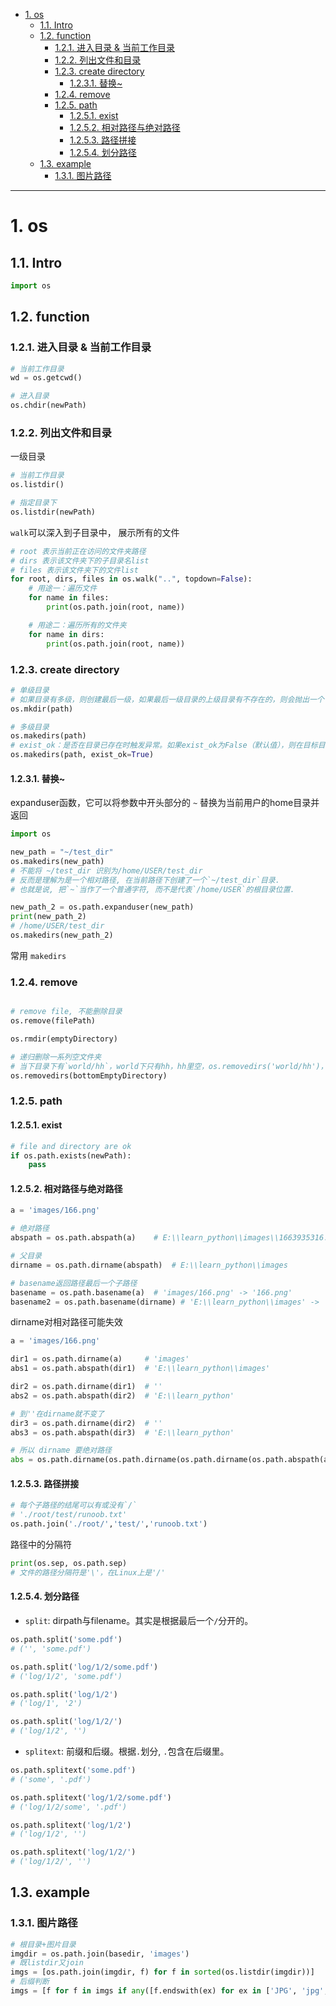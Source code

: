 - [1. os](#1-os)
  - [1.1. Intro](#11-intro)
  - [1.2. function](#12-function)
    - [1.2.1. 进入目录 \& 当前工作目录](#121-进入目录--当前工作目录)
    - [1.2.2. 列出文件和目录](#122-列出文件和目录)
    - [1.2.3. create directory](#123-create-directory)
      - [1.2.3.1. 替换~](#1231-替换)
    - [1.2.4. remove](#124-remove)
    - [1.2.5. path](#125-path)
      - [1.2.5.1. exist](#1251-exist)
      - [1.2.5.2. 相对路径与绝对路径](#1252-相对路径与绝对路径)
      - [1.2.5.3. 路径拼接](#1253-路径拼接)
      - [1.2.5.4. 划分路径](#1254-划分路径)
  - [1.3. example](#13-example)
    - [1.3.1. 图片路径](#131-图片路径)
---

# 1. os

## 1.1. Intro

```python
import os
```

## 1.2. function
### 1.2.1. 进入目录 & 当前工作目录 

```python
# 当前工作目录
wd = os.getcwd()

# 进入目录
os.chdir(newPath)
```
### 1.2.2. 列出文件和目录
一级目录
```python
# 当前工作目录
os.listdir()

# 指定目录下
os.listdir(newPath)
```

`walk`可以深入到子目录中， 展示所有的文件
```python
# root 表示当前正在访问的文件夹路径
# dirs 表示该文件夹下的子目录名list
# files 表示该文件夹下的文件list
for root, dirs, files in os.walk("..", topdown=False):
    # 用途一：遍历文件
    for name in files:
        print(os.path.join(root, name))

    # 用途二：遍历所有的文件夹
    for name in dirs:
        print(os.path.join(root, name))
```
### 1.2.3. create directory
```python
# 单级目录
# 如果目录有多级，则创建最后一级，如果最后一级目录的上级目录有不存在的，则会抛出一个 OSError
os.mkdir(path)

# 多级目录
os.makedirs(path)
# exist_ok：是否在目录已存在时触发异常。如果exist_ok为False（默认值），则在目标目录已存在的情况下触发FileExistsError异常；如果exist_ok为True，则不会触发异常。
os.makedirs(path, exist_ok=True)
```


#### 1.2.3.1. 替换~

expanduser函数，它可以将参数中开头部分的 `~` 替换为当前用户的home目录并返回

```python
import os

new_path = "~/test_dir"
os.makedirs(new_path)
# 不能将 ~/test_dir 识别为/home/USER/test_dir
# 反而是理解为是一个相对路径, 在当前路径下创建了一个`~/test_dir`目录.
# 也就是说, 把`~`当作了一个普通字符, 而不是代表`/home/USER`的根目录位置.

new_path_2 = os.path.expanduser(new_path)
print(new_path_2)
# /home/USER/test_dir
os.makedirs(new_path_2)
```
常用 `makedirs`
### 1.2.4. remove

```python

# remove file, 不能删除目录
os.remove(filePath) 

os.rmdir(emptyDirectory) 

# 递归删除一系列空文件夹
# 当下目录下有`world/hh`，world下只有hh，hh里空，os.removedirs('world/hh')，hh是空文件夹被删，world是空文件被删除，到当前目录为止
os.removedirs(bottomEmptyDirectory)
```
### 1.2.5. path 

#### 1.2.5.1. exist

```python
# file and directory are ok
if os.path.exists(newPath):
    pass
```

#### 1.2.5.2. 相对路径与绝对路径

```python
a = 'images/166.png'

# 绝对路径
abspath = os.path.abspath(a)    # E:\\learn_python\\images\\1663935316.png

# 父目录
dirname = os.path.dirname(abspath)  # E:\\learn_python\\images

# basename返回路径最后一个子路径
basename = os.path.basename(a)  # 'images/166.png' -> '166.png'
basename2 = os.path.basename(dirname) # 'E:\\learn_python\\images' -> 'images'
```

dirname对相对路径可能失效
```python
a = 'images/166.png'

dir1 = os.path.dirname(a)     # 'images'
abs1 = os.path.abspath(dir1)  # 'E:\\learn_python\\images'

dir2 = os.path.dirname(dir1)  # ''
abs2 = os.path.abspath(dir2)  # 'E:\\learn_python'

# 到''在dirname就不变了
dir3 = os.path.dirname(dir2)  # ''
abs3 = os.path.abspath(dir3)  # 'E:\\learn_python'

# 所以 dirname 要绝对路径
abs = os.path.dirname(os.path.dirname(os.path.dirname(os.path.abspath(a)))) # 'E:\\'
```
#### 1.2.5.3. 路径拼接

```python
# 每个子路径的结尾可以有或没有`/`
# './root/test/runoob.txt'
os.path.join('./root/','test/','runoob.txt')
```

路径中的分隔符
```python
print(os.sep, os.path.sep)
# 文件的路径分隔符是'\'，在Linux上是'/'
```

#### 1.2.5.4. 划分路径

- `split`: dirpath与filename。其实是根据最后一个`/`分开的。
```python
os.path.split('some.pdf')
# ('', 'some.pdf')

os.path.split('log/1/2/some.pdf')
# ('log/1/2', 'some.pdf')

os.path.split('log/1/2')
# ('log/1', '2')

os.path.split('log/1/2/')
# ('log/1/2', '')
```

- `splitext`: 前缀和后缀。根据`.`划分, `.`包含在后缀里。
```python
os.path.splitext('some.pdf')
# ('some', '.pdf')

os.path.splitext('log/1/2/some.pdf')
# ('log/1/2/some', '.pdf')

os.path.splitext('log/1/2')
# ('log/1/2', '')

os.path.splitext('log/1/2/')
# ('log/1/2/', '')
```


## 1.3. example

### 1.3.1. 图片路径
```python
# 根目录+图片目录
imgdir = os.path.join(basedir, 'images')
# 既listdir又join
imgs = [os.path.join(imgdir, f) for f in sorted(os.listdir(imgdir))]
# 后缀判断
imgs = [f for f in imgs if any([f.endswith(ex) for ex in ['JPG', 'jpg', 'jpeg', 'png', 'PNG']])]
```
